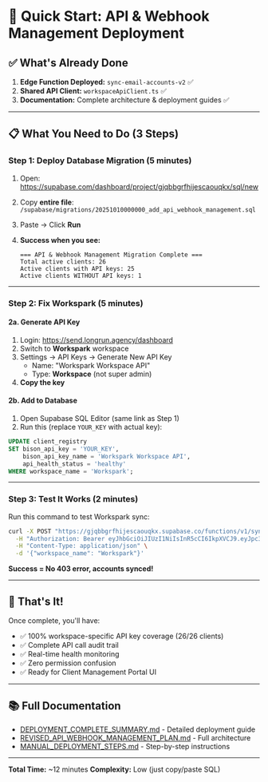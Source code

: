 # 🚀 Quick Start: API & Webhook Management Deployment

## ✅ What's Already Done

1. **Edge Function Deployed:** `sync-email-accounts-v2` ✅
2. **Shared API Client:** `workspaceApiClient.ts` ✅
3. **Documentation:** Complete architecture & deployment guides ✅

---

## 📋 What You Need to Do (3 Steps)

### **Step 1: Deploy Database Migration** (5 minutes)

1. Open: https://supabase.com/dashboard/project/gjqbbgrfhijescaouqkx/sql/new

2. Copy **entire file**:
   `/supabase/migrations/20251010000000_add_api_webhook_management.sql`

3. Paste → Click **Run**

4. **Success when you see:**
   ```
   === API & Webhook Management Migration Complete ===
   Total active clients: 26
   Active clients with API keys: 25
   Active clients WITHOUT API keys: 1
   ```

---

### **Step 2: Fix Workspark** (5 minutes)

#### 2a. Generate API Key

1. Login: https://send.longrun.agency/dashboard
2. Switch to **Workspark** workspace
3. Settings → API Keys → Generate New API Key
   - Name: "Workspark Workspace API"
   - Type: **Workspace** (not super admin)
4. **Copy the key**

#### 2b. Add to Database

1. Open Supabase SQL Editor (same link as Step 1)
2. Run this (replace `YOUR_KEY` with actual key):

```sql
UPDATE client_registry
SET bison_api_key = 'YOUR_KEY',
    bison_api_key_name = 'Workspark Workspace API',
    api_health_status = 'healthy'
WHERE workspace_name = 'Workspark';
```

---

### **Step 3: Test It Works** (2 minutes)

Run this command to test Workspark sync:

```bash
curl -X POST "https://gjqbbgrfhijescaouqkx.supabase.co/functions/v1/sync-email-accounts-v2" \
  -H "Authorization: Bearer eyJhbGciOiJIUzI1NiIsInR5cCI6IkpXVCJ9.eyJpc3MiOiJzdXBhYmFzZSIsInJlZiI6ImdqcWJiZ3JmaGlqZXNjYW91cWt4Iiwicm9sZSI6ImFub24iLCJpYXQiOjE3NTc2MTc1MzAsImV4cCI6MjA3MzE5MzUzMH0.P1CMjUt2VA5Q6d8z82XbyWHAUVWqlluL--Zihs8TzC0" \
  -H "Content-Type: application/json" \
  -d '{"workspace_name": "Workspark"}'
```

**Success = No 403 error, accounts synced!**

---

## 🎯 That's It!

Once complete, you'll have:
- ✅ 100% workspace-specific API key coverage (26/26 clients)
- ✅ Complete API call audit trail
- ✅ Real-time health monitoring
- ✅ Zero permission confusion
- ✅ Ready for Client Management Portal UI

---

## 📚 Full Documentation

- [DEPLOYMENT_COMPLETE_SUMMARY.md](docs/DEPLOYMENT_COMPLETE_SUMMARY.md) - Detailed deployment guide
- [REVISED_API_WEBHOOK_MANAGEMENT_PLAN.md](docs/REVISED_API_WEBHOOK_MANAGEMENT_PLAN.md) - Full architecture
- [MANUAL_DEPLOYMENT_STEPS.md](docs/MANUAL_DEPLOYMENT_STEPS.md) - Step-by-step instructions

---

**Total Time:** ~12 minutes
**Complexity:** Low (just copy/paste SQL)
